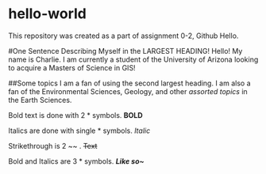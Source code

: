 # hello-world
This repository was created as a part of assignment 0-2, Github Hello. 

#One Sentence Describing Myself in the LARGEST HEADING! 
Hello! My name is Charlie. I am currently a student of the University of Arizona looking to acquire a Masters of Science in GIS! 

##Some topics I am a fan of using the second largest heading. 
I am also a fan of the Environmental Sciences, Geology, and other *assorted topics* in the Earth Sciences. 

Bold text is done with 2 * symbols. **BOLD**

Italics are done with single * symbols. *Italic* 

Strikethrough is 2 ~~ . ~~Text~~

Bold and Italics are 3 * symbols. ***Like so~***
